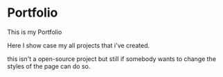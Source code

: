 # Portfolio
This is my Portfolio

Here I show case my all projects that i've created.

this isn't a open-source project but still if somebody wants to change the styles of the page can do so. 
